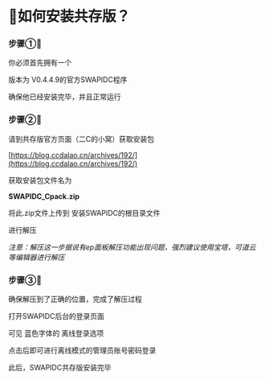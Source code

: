 # 🎈如何安装共存版？



### 步骤①🌸

你必须首先拥有一个

版本为 V0.4.4.9的官方SWAPIDC程序

确保他已经安装完毕，并且正常运行



### 步骤②🌸

请到共存版官方页面（二C的小窝）获取安装包

[https://blog.ccdalao.cn/archives/192/](https://blog.ccdalao.cn/archives/192/)

获取安装包文件名为

**SWAPIDC_Cpack.zip**

将此.zip文件上传到 安装SWAPIDC的根目录文件

进行解压

*注意：解压这一步据说有ep面板解压功能出现问题，强烈建议使用宝塔，可道云等编辑器进行解压*



### 步骤③🌸

确保解压到了正确的位置，完成了解压过程

打开SWAPIDC后台的登录页面

可见  蓝色字体的  离线登录选项

点击后即可进行离线模式的管理员账号密码登录



此后，SWAPIDC共存版安装完毕

